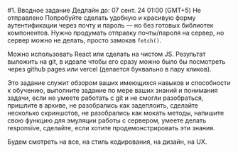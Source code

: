 #1. Вводное задание
Дедлайн до: 07 сент. 24 01:00 (GMT+5)
Не отправлено
Попробуйте сделать удобную и красивую форму аутентификации через почту и пароль — но без готовых библиотек компонентов. Нужно продумать отправку почты/пароля на сервер, но сервер можно не делать, просто замокав `fetch()`. 



Можно использовать React или сделать на чистом JS. Результат выложить на git, в идеале чтобы его сразу можно было бы посмотреть через github pages или vercel (делается буквально в пару кликов).



Это задание служит обзором ваших имеющихся навыков и способности к обучению, выполните задание по мере ваших знаний и понимания задачи, если не умеете работать с git и не смогли разобраться, пришлите в архиве, не разобрались как задеплоить, сделайте несколько скриншотов, не разобрались как мокать методы, напишите свою функцию для эмуляции работы с сервером, умеете делать responsive, сделайте, если хотите продемонстрировать эти знания. 



Будем смотреть на все, на стиль кодирования, на дизайн, на UX.
